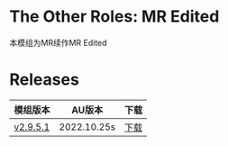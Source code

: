 # The Other Roles: MR Edited
本模组为MR续作MR Edited

# Releases
|模组版本 | AU版本 | 下载 |
|----------|---------|------|
|[v2.9.5.1](https://github.com/MrFangkuai/TheOtherRolesMrEdited/releases/tag/v2.9.5.1) | 2022.10.25s |[下载](https://github.com/MrFangkuai/TheOtherRolesMrEdited/releases/download/v2.9.5.1/TheOtherRolesMrEdited.v2.9.5.1.zip)

